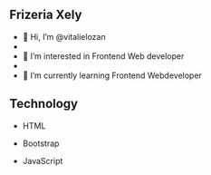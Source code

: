 ## Frizeria Xely

- 👋 Hi, I’m @vitalielozan
-
- 👀 I’m interested in Frontend Web developer
-
- 🌱 I’m currently learning Frontend Webdeveloper


## Technology

- HTML

- Bootstrap

- JavaScript
